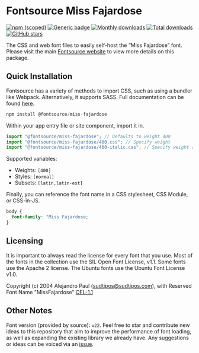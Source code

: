 # Fontsource Miss Fajardose

[![npm (scoped)](https://img.shields.io/npm/v/@fontsource/miss-fajardose?color=brightgreen)](https://www.npmjs.com/package/@fontsource/miss-fajardose) [![Generic badge](https://img.shields.io/badge/fontsource-passing-brightgreen)](https://github.com/fontsource/fontsource) [![Monthly downloads](https://badgen.net/npm/dm/@fontsource/miss-fajardose)](https://github.com/fontsource/fontsource) [![Total downloads](https://badgen.net/npm/dt/@fontsource/miss-fajardose)](https://github.com/fontsource/fontsource) [![GitHub stars](https://img.shields.io/github/stars/fontsource/fontsource.svg?style=social&label=Star)](https://github.com/fontsource/fontsource/stargazers)

The CSS and web font files to easily self-host the “Miss Fajardose” font. Please visit the main [Fontsource website](https://fontsource.org/fonts/miss-fajardose) to view more details on this package.

## Quick Installation

Fontsource has a variety of methods to import CSS, such as using a bundler like Webpack. Alternatively, it supports SASS. Full documentation can be found [here](https://fontsource.org/docs/getting-started/introduction).

```javascript
npm install @fontsource/miss-fajardose
```

Within your app entry file or site component, import it in.

```javascript
import "@fontsource/miss-fajardose"; // Defaults to weight 400
import "@fontsource/miss-fajardose/400.css"; // Specify weight
import "@fontsource/miss-fajardose/400-italic.css"; // Specify weight and style

```

Supported variables:
- Weights: `[400]`
- Styles: `[normal]`
- Subsets: `[latin,latin-ext]`

Finally, you can reference the font name in a CSS stylesheet, CSS Module, or CSS-in-JS.

```css
body {
  font-family: "Miss Fajardose;
}
```

## Licensing
It is important to always read the license for every font that you use.
Most of the fonts in the collection use the SIL Open Font License, v1.1. Some fonts use the Apache 2 license. The Ubuntu fonts use the Ubuntu Font License v1.0.

Copyright (c) 2004 Alejandro Paul (sudtipos@sudtipos.com), with Reserved Font Name "MissFajardose"
[OFL-1.1](http://scripts.sil.org/OFL)

## Other Notes
Font version (provided by source): `v22`.
Feel free to star and contribute new ideas to this repository that aim to improve the performance of font loading, as well as expanding the existing library we already have. Any suggestions or ideas can be voiced via an [issue](https://github.com/fontsource/fontsource/issues).